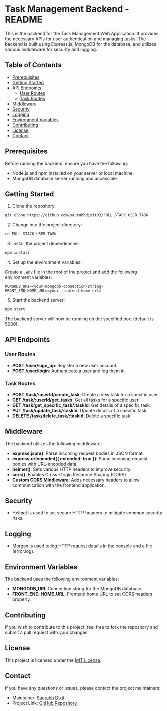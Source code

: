 # Task Management Backend - README

This is the backend for the Task Management Web Application. It provides the necessary APIs for user authentication and managing tasks. The backend is built using Express.js, MongoDB for the database, and utilizes various middleware for security and logging.

## Table of Contents

- [Prerequisites](#prerequisites)
- [Getting Started](#getting-started)
- [API Endpoints](#api-endpoints)
  - [User Routes](#user-routes)
  - [Task Routes](#task-routes)
- [Middleware](#middleware)
- [Security](#security)
- [Logging](#logging)
- [Environment Variables](#environment-variables)
- [Contributing](#contributing)
- [License](#license)
- [Contact](#contact)

## Prerequisites

Before running the backend, ensure you have the following:

- Node.js and npm installed on your server or local machine.
- MongoDB database server running and accessible.

## Getting Started

1. Clone the repository:

```bash
git clone https://github.com/saurabhdixit93/FULL_STACK_USER_TASK
```

2. Change into the project directory:

```bash
cd FULL_STACK_USER_TASK
```

3. Install the project dependencies:

```bash
npm install
```

4. Set up the environment variables:

Create a `.env` file in the root of the project and add the following environment variables:

```plaintext
MONGODB_URI=<your-mongodb-connection-string>
FRONT_END_HOME_URL=<your-frontend-home-url>
```

5. Start the backend server:

```bash
npm start
```

The backend server will now be running on the specified port (default is 5000).

## API Endpoints

### User Routes

- **POST /user/sign_up**: Register a new user account.
- **POST /user/login**: Authenticate a user and log them in.

### Task Routes

- **POST /task/:userId/create_task**: Create a new task for a specific user.
- **GET /task/:userId/get_tasks**: Get all tasks for a specific user.
- **GET /task/get_specific_task/:taskId**: Get details of a specific task.
- **PUT /task/update_task/:taskId**: Update details of a specific task.
- **DELETE /task/delete_task/:taskId**: Delete a specific task.

## Middleware

The backend utilizes the following middleware:

- **express.json()**: Parse incoming request bodies in JSON format.
- **express.urlencoded({ extended: true })**: Parse incoming request bodies with URL-encoded data.
- **helmet()**: Sets various HTTP headers to improve security.
- **cors()**: Enables Cross-Origin Resource Sharing (CORS).
- **Custom CORS Middleware**: Adds necessary headers to allow communication with the frontend application.

## Security

- Helmet is used to set secure HTTP headers to mitigate common security risks.

## Logging

- Morgan is used to log HTTP request details in the console and a file (error.log).

## Environment Variables

The backend uses the following environment variables:

- **MONGODB_URI**: Connection string for the MongoDB database.
- **FRONT_END_HOME_URL**: Frontend home URL to set CORS headers properly.

## Contributing

If you wish to contribute to this project, feel free to fork the repository and submit a pull request with your changes.

## License

This project is licensed under the [MIT License](LICENSE).

## Contact

If you have any questions or issues, please contact the project maintainers:

- Maintainer: [Saurabh Dixit](mailto:smartds2550@gmail.com)
- Project Link: [GitHub Repository](https://github.com/saurabhdixit93/FULL_STACK_USER_TASK)
